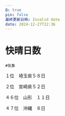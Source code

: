 ```yaml
---
Q: true
pin: false
最終更新日時: Invalid date
date: 2024-12-27T22:36
---
```

# 快晴日数

`#気象`

１位　埼玉県５８日

２位　宮崎県５２日

４６位　山形　１１日

４７位　沖縄　８日